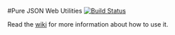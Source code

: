 #Pure JSON Web Utilities
[![Build Status](https://travis-ci.org/pagoru/PureJSONWebUtilities.svg?branch=master)](https://travis-ci.org/pagoru/PureJSONWebUtilities)

Read the [wiki](wiki) for more information about how to use it.